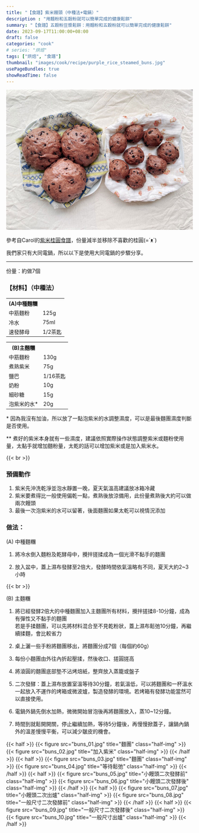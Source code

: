 ```yaml
---
title: "【食譜】紫米饅頭（中種法+電鍋）"
description : "用麵粉和五穀粉就可以簡單完成的健康鬆餅"
summary: "【食譜】五穀粉豆漿鬆餅：用麵粉和五穀粉就可以簡單完成的健康鬆餅"
date: 2023-09-17T11:00:00+08:00
draft: false
categories: "cook"
# series: "烘焙"
tags: ["烘焙", "食譜"]
thumbnail: "images/cook/recipe/purple_rice_steamed_buns.jpg"
usePageBundles: true
showReadTime: false
---
```


![紫米饅頭](buns_11.jpg)

參考自Carol的[紫米桂圓食譜](https://caroleasylife.blogspot.com/2008/06/blog-post_14.html)，份量減半並移除不喜歡的桂圓(=´ᴥ`)

我們家只有大同電鍋，所以以下是使用大同電鍋的步驟分享。

---

份量：約做7個

### 【材料】（中種法）

  <table>
    <tr>
      <th>(A)中種麵糰</th><th></th>
    </tr>
    <tr>
      <td>中筋麵粉</td>
      <td>125g</td>
    </tr>
    <tr>
      <td>冷水</td>
      <td>75ml</td>
    </tr>
    <tr>
      <td>速發酵母</td>
      <td>1/2茶匙</td>
    </tr>
  </table>

  <table>
    <tr>
      <th>(B)主麵糰</th><th></th>
    </tr>
    <tr>
      <td>中筋麵粉</td>
      <td>130g</td>
    </tr>
    <tr>
      <td>煮熟紫米</td>
      <td>75g</td>
    </tr>
    <tr>
      <td>鹽巴</td>
      <td>1/16茶匙</td>
    </tr>
    <tr>
      <td>奶粉</td>
      <td>10g</td>
    </tr>
    <tr>
      <td>細砂糖</td>
      <td>15g</td>
    </tr>
    <tr>
      <td>泡紫米的水*</td>
      <td>20g</td>
  </table>

\* 因為我沒有加油，所以放了一點泡紫米的水調整濕度，可以是最後麵團濕度判斷是否使用。

\*\* 煮好的紫米本身就有一些濕度，建議依照實際操作狀態調整紫米或麵粉使用量，太黏手就增加麵粉量，太乾的話可以增加紫米或是加入紫米水。

{{< br >}}

### 預備動作
1. 紫米先沖洗乾淨並泡水靜置一晚，夏天氣溫高建議放冰箱冷藏
2. 紫米要煮得比一般使用偏乾一點，煮熟後放涼備用，此份量煮熟後大約可以做兩次饅頭
3. 最後一次泡紫米的水可以留著，後面麵團如果太乾可以視情況添加

### 做法：

(A) 中種麵糰
1. 將冷水倒入麵粉及乾酵母中，攪拌搓揉成為一個光滑不黏手的麵團

2. 放入盆中，蓋上濕布發酵至2倍大，發酵時間依氣溫略有不同，夏天大約2~3小時

{{< br >}}

(B) 主麵糰
1. 將已經發酵2倍大的中種麵團加入主麵團所有材料，攪拌搓揉8-10分鐘，成為有彈性又不黏手的麵團
\
 若是手揉麵團，可以先將材料混合至不見乾粉狀，蓋上濕布鬆弛10分鐘，再繼續揉麵，會比較省力

2. 桌上灑一些手粉將麵團移出，將麵團分成7個（每個約60g）

3. 每份小麵團由外往內折起壓揉，然後收口、搓圓搓高

4. 將滾圓的麵團底部墊不沾烤焙紙，整齊放入蒸籠或盤子

5. 二次發酵：蓋上濕布放置室溫等待30分鐘，若氣溫低，可以將麵團和一杯溫水一起放入不運作的烤箱或微波爐，製造發酵的環境。若烤箱有發酵功能當然可以直接使用。

6. 電鍋外鍋先倒水加熱，微微開始冒泡後再將麵團放入，蒸10~12分鐘。

7. 時間到就鬆開開關，停止繼續加熱，等待5分鐘後，再慢慢掀蓋子，讓鍋內鍋外的溫差慢慢平衡，可以減少皺皮的機會。

{{< half >}}
{{< figure src="buns_01.jpg" title="麵團" class="half-img" >}}
{{< figure src="buns_02.jpg" title="加入紫米" class="half-img" >}}
{{< /half >}}
{{< half >}}
{{< figure src="buns_03.jpg" title="麵團" class="half-img" >}}
{{< figure src="buns_04.jpg" title="等待鬆弛" class="half-img" >}}
{{< /half >}}
{{< half >}}
{{< figure src="buns_05.jpg" title="小饅頭二次發酵前" class="half-img" >}}
{{< figure src="buns_06.jpg" title="小饅頭二次發酵後" class="half-img" >}}
{{< /half >}}
{{< half >}}
{{< figure src="buns_07.jpg" title="小饅頭二次出爐" class="half-img" >}}
{{< figure src="buns_08.jpg" title="一般尺寸二次發酵前" class="half-img" >}}
{{< /half >}}
{{< half >}}
{{< figure src="buns_09.jpg" title="一般尺寸二次發酵後" class="half-img" >}}
{{< figure src="buns_10.jpg" title="一般尺寸出爐" class="half-img" >}}
{{< /half >}}

